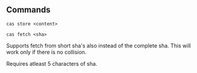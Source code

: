 ## Commands

`cas store <content>`

`cas fetch <sha>`

Supports fetch from short sha's also instead of the complete sha.
This will work only if there is no collision.

Requires atleast 5 characters of sha.
